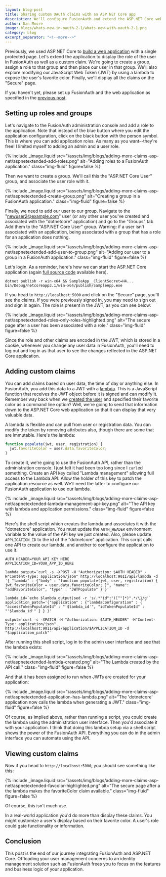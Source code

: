 ```yaml
---
layout: blog-post
title: Sharing custom OAuth claims with an ASP.NET Core app
description: We'll configure FusionAuth and extend the ASP.NET Core web application to display role and custom claims from a JWT.
author: Dan Moore
image: blogs/whats-new-in-oauth-2-1/whats-new-with-oauth-2-1.png
category: blog
excerpt_separator: "<!--more-->"
---
```


Previously, we used ASP.NET Core to [build a web application](TBD) with a single protected page. Let's extend the application to display the role of the user in FusionAuth as well as a custom claim. We're going to create a group, assign a role to that group and then place our user in that group. We'll also explore modifying our JavaScript Web Token (JWT) by using a lambda to expose the user's favorite color. Finally, we'll display all the claims on the "Secure" page.

<!--more-->

If you haven't yet, please set up FusionAuth and the web application as specified in the [previous post](TBD).

## Setting up roles and groups

Let's navigate to the FusionAuth administration console and add a role to the application. Note that instead of the blue button where you edit the application configuration, click on the black button with the person symbol. This is where you can add application roles. As many as you want--they're free! I limited myself to adding an admin and a user role.

{% include _image.liquid src="/assets/img/blogs/adding-more-claims-asp-net/aspnetextended-add-roles.png" alt="Adding roles to a FusionAuth application." class="img-fluid" figure=false %}

Then we want to create a group. We'll call this the "ASP.NET Core User" group, and associate the user role with it.
	
{% include _image.liquid src="/assets/img/blogs/adding-more-claims-asp-net/aspnetextended-create-group.png" alt="Creating a group in a FusionAuth application." class="img-fluid" figure=false %}

Finally, we need to add our user to our group. Navigate to the "newuser2@example.com" user (or any other user you've created and associated with the "dotnetcore" application) and go to the "Groups" tab. Add them to the "ASP.NET Core User" group. Warning: if a user isn't associated with an application, being associated with a group that has a role for an application does nothing.

{% include _image.liquid src="/assets/img/blogs/adding-more-claims-asp-net/aspnetextended-add-user-to-group.png" alt="Adding our user to a group in a FusionAuth application." class="img-fluid" figure=false %}

Let's login. As a reminder, here's how we can start the ASP.NET Core application (again [full source code](https://github.com/FusionAuth/fusionauth-example-asp-netcore) available here).

```shell
dotnet publish -r win-x64 && SampleApp__ClientSecret=H4... bin/Debug/netcoreapp3.1/win-x64/publish/SampleApp.exe
```

If you head to `http://localhost:5000` and click on the "Secure" page, you'll see the claims. If you were previously signed in, you may need to sign out and sign in again. The role is present in the JWT, as you can see below:

{% include _image.liquid src="/assets/img/blogs/adding-more-claims-asp-net/aspnetextended-roles-only-roles-highlighted.png" alt="The secure page after a user has been associated with a role." class="img-fluid" figure=false %}

Since the role and other claims are encoded in the JWT, which is stored in a cookie, whenever you change any user data in FusionAuth, you'll need to log out and log in as that user to see the changes reflected in the ASP.NET Core application.

## Adding custom claims

You can add claims based on user data, the time of day or anything else. In FusionAuth, you add this data to a JWT with a [lambda](https://fusionauth.io/docs/v1/tech/lambdas/jwt-populate). This is a JavaScript function that receives the JWT object before it is signed and can modify it. Remember way back when we [created the user](https://fusionauth.io/blog/2020/04/28/dot-net-command-line-client) and specified their favorite color as a command line option? Well, we're going to send that information down to the ASP.NET Core web application so that it can display that very valuable data.

A lambda is flexible and can pull from user or registration data. You can modify the token by removing attributes also, though there are some that are immutable. Here's the lambda:

```javascript
function populate(jwt, user, registration) {
  jwt.favoriteColor = user.data.favoriteColor;
}
```

To create it, we're going to use the FusionAuth API, rather than the administration console. I just felt it had been too long since I `curl`ed something. Create an API key called "Lambda management" allowing full access to the Lambda API. Allow the holder of this key to patch the application resource as well. We'll need the latter to configure our FusionAuth application to use our lambda.

{% include _image.liquid src="/assets/img/blogs/adding-more-claims-asp-net/aspnetextended-lambda-management-api-key.png" alt="The API key with lambda and application permissions." class="img-fluid" figure=false %}

Here's the shell script which creates the lambda and associates it with the "dotnetcore" application. You must update the `AUTH_HEADER` environment variable to the value of the API key we just created. Also, please update `APPLICATION_ID` to the id of the "dotnetcore" application. This script calls one API to create our lambda, and another to configure the application to use it.

```shell
AUTH_HEADER=YOUR_API_KEY_HERE
APPLICATION_ID=YOUR_APP_ID_HERE

lambda_output=`curl -s -XPOST -H "Authorization: $AUTH_HEADER" -H"Content-Type: application/json" http://localhost:9011/api/lambda -d '{ "lambda" : {"body" : "function populate(jwt, user, registration) { jwt.favoriteColor = user.data.favoriteColor; }", "name": "addFavoriteColor", "type" : "JWTPopulate" } }'`

lambda_id=`echo $lambda_output|sed -r 's/.*"id":"([^"]*)".*/\1/g'`
application_patch='{"application" : {"lambdaConfiguration" : { "accessTokenPopulateId" : "'$lambda_id'", "idTokenPopulateId" : "'$lambda_id'" } } }'

output=`curl -s -XPATCH -H "Authorization: $AUTH_HEADER" -H"Content-Type: application/json" http://localhost:9011/api/application/$APPLICATION_ID -d "$application_patch"`
```

After running this shell script, log in to the admin user interface and see that the lambda exists:

{% include _image.liquid src="/assets/img/blogs/adding-more-claims-asp-net/aspnetextended-lambda-created.png" alt="The Lambda created by the API call." class="img-fluid" figure=false %}

And that it has been assigned to run when JWTs are created for your application:

{% include _image.liquid src="/assets/img/blogs/adding-more-claims-asp-net/aspnetextended-application-has-lambda.png" alt="The 'dotnetcore' application now calls the lambda when generating a JWT." class="img-fluid" figure=false %}

Of course, as implied above, rather than running a script, you could create the lambda using the administration user interface. Then you'd associate it with your application. I think that doing this lambda setup via a shell script shows the power of the FusionAuth API. Everything you can do in the admin interface you can automate using the API.

## Viewing custom claims 

Now if you head to `http://localhost:5000`, you should see something like this:

{% include _image.liquid src="/assets/img/blogs/adding-more-claims-asp-net/aspnetextended-favcolor-highlighted.png" alt="The secure page after a the lambda makes the favoriteColor claim available." class="img-fluid" figure=false %}

Of course, this isn't much use. 

In a real-world application you'd do more than display these claims. You might customize a user's display based on their favorite color. A user's role could gate functionality or information.

## Conclusion

This post is the end of our journey integrating FusionAuth and ASP.NET Core. Offloading your user management concerns to an identity management solution such as FusionAuth frees you to focus on the features and business logic of your application.
